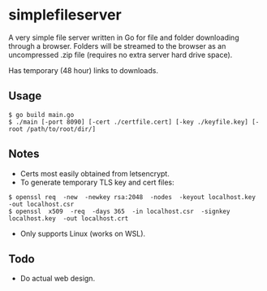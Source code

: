 # simplefileserver
A very simple file server written in Go for file and folder downloading through a browser.
Folders will be streamed to the browser as an uncompressed .zip file (requires no extra server hard drive space).

Has temporary (48 hour) links to downloads.

## Usage
```
$ go build main.go
$ ./main [-port 8090] [-cert ./certfile.cert] [-key ./keyfile.key] [-root /path/to/root/dir/]
```


## Notes
* Certs most easily obtained from letsencrypt.
* To generate temporary TLS key and cert files:
```
$ openssl req  -new  -newkey rsa:2048  -nodes  -keyout localhost.key  -out localhost.csr
$ openssl  x509  -req  -days 365  -in localhost.csr  -signkey localhost.key  -out localhost.crt
```
* Only supports Linux (works on WSL).

## Todo
* Do actual web design.
